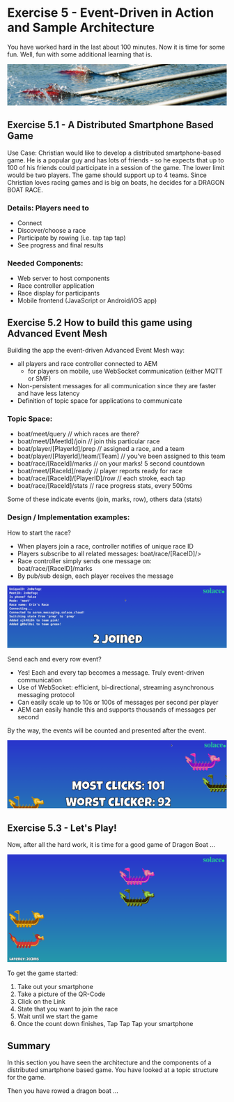 # Exercise 5 - Event-Driven in Action and Sample Architecture

You have worked hard in the last about 100 minutes. Now it is time for some fun. Well, fun with some additional learning that is.

![Pic 1](/./images/ex5-1.png)

## Exercise 5.1 - A Distributed Smartphone Based Game

Use Case: Christian would like to develop a distributed smartphone-based game. He is a popular guy and has lots of friends - so he expects that up to 100 of his friends could participate in a session of the game. The lower limit would be two players. The game should support up to 4 teams. Since Christian loves racing games and is big on boats, he decides for a DRAGON BOAT RACE.

### Details: Players need to

- Connect
- Discover/choose a race
- Participate by rowing (i.e. tap tap tap)
- See progress and final results

### Needed Components:

- Web server to host components
- Race controller application
- Race display for participants
- Mobile frontend (JavaScript or Android/iOS app)

## Exercise 5.2 How to build this game using Advanced Event Mesh

Building the app the event-driven Advanced Event Mesh way:

- all players and race controller connected to AEM
    - for players on mobile, use WebSocket communication (either MQTT or SMF)
- Non-persistent messages for all communication since they are faster and have less latency
- Definition of topic space for applications to communicate

### Topic Space:

- boat/meet/query							        // which races are there?
- boat/meet/[MeetId]/join				      // join this particular race
- boat/player/[PlayerId]/prep			    // assigned a race, and a team
- boat/player/[PlayerId]/team/[Team]	// you’ve been assigned to this team
- boat/race/[RaceId]/marks			    	// on your marks!  5 second countdown
- boat/meet/[RaceId]/ready				    // player reports ready for race
- boat/race/[RaceId]/[PlayerID]/row	  // each stroke, each tap
- boat/race/[RaceId]/stats				    // race progress stats, every 500ms

Some of these indicate events (join, marks, row), others data (stats)

### Design / Implementation examples:

How to start the race?

- When players join a race, controller notifies of unique race ID
- Players subscribe to all related messages: boat/race/[RaceID]/>
- Race controller simply sends one message on: boat/race/[RaceID]/marks
- By pub/sub design, each player receives the message

![Pic 3](/./images/ex5-3.png)

Send each and every row event?

- Yes! Each and every tap becomes a message. Truly event-driven communication
- Use of WebSocket: efficient, bi-directional, streaming asynchronous messaging protocol
- Can easily scale up to 10s or 100s of messages per second per player
- AEM can easily handle this and supports thousands of messages per second

By the way, the events will be counted and presented after the event.

![Pic 5](/./images/ex5-5.png)

## Exercise 5.3 - Let's Play!

Now, after all the hard work, it is time for a good game of Dragon Boat ...

![Pic 4](/./images/ex5-4.png)

To get the game started:

1. Take out your smartphone
2. Take a picture of the QR-Code
3. Click on the Link
4. State that you want to join the race
5. Wait until we start the game
6. Once the count down finishes, Tap Tap Tap your smartphone

## Summary

In this section you have seen the architecture and the components of a distributed smartphone based game. You have looked at a topic structure for the game. 

Then you have rowed a dragon boat ...




